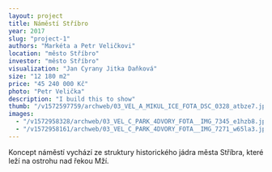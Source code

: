 ```yaml
---
layout: project
title: Náměstí Stříbro
year: 2017
slug: "project-1"
authors: "Markéta a Petr Veličkovi"
location: "město Stříbro"
investor: "město Stříbro"
visualization: "Jan Cyrany Jitka Daňková"
size: "12 180 m2"
price: "45 240 000 Kč"
photo: "Petr Velička"
description: "I build this to show"
thumb: "/v1572597759/archweb/03_VEL_A_MIKUL_ICE_FOTA_DSC_0328_atbze7.jpg"
images:
  - "/v1572958328/archweb/03_VEL_C_PARK_4DVORY_FOTA__IMG_7345_e1hzb8.jpg"
  - "/v1572958161/archweb/03_VEL_C_PARK_4DVORY_FOTA__IMG_7271_w65la3.jpg"
---
```


Koncept náměstí vychází ze struktury historického jádra města Stříbra, které leží na ostrohu nad řekou Mží.
